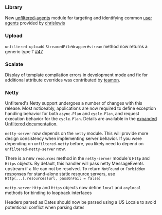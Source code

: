 ### Library

New [unfiltered-agents][agents] module for targeting and identifying
common [user agents][ua] provided by [chrislewis][clewis]

### Upload

`unfiltered-upload`s `StreamedFileWrapper#stream` method now returns a
generic type `T` [#47][i47]

### Scalate

Display of template compilation errors in development mode and fix for
additional attribute overrides was contributed by [teamon][scalate].

### Netty

Unfiltered's Netty support undergoes a number of changes with this
release. Most noticeably, applications are now required to define
exception handling behavior for both `async.Plan` and `cycle.Plan`,
and request execution behavior for the `cycle.Plan`. Details are
available in the [expanded Unfiltered documentation][netty].

[netty]: http://unfiltered.databinder.net/Netty+Plans.html

`netty-server` now depends on the `netty` module. This will provide
more design consistency when implementing server behavior. If you were
depending on `unfiltered-netty` before, you likely need to depend
on `unfiltered-netty-server` now.

There is a new `resources` method in the `netty-server` module's
`Http` and `Https` objects. By default, this handler will pass netty
MessageEvents upstream if a file can not be resolved. To return
`NotFound` or `Forbidden` responses for stand-alone static resource
servers, use `Http(...).resources(url, passOnFail = false)`

`netty-server` `Http` and `Https` objects now define `local` and
`anylocal` methods for binding to loopback interfaces

Headers parsed as Dates should now be parsed using a US Locale to
avoid potentional conflict when parsing dates

[i47]: https://github.com/n8han/Unfiltered/issues/47
[agents]: https://github.com/n8han/Unfiltered/tree/master/agents
[ua]: https://en.wikipedia.org/wiki/User_agent
[clewis]: https://github.com/chrislewis
[scalate]: https://github.com/n8han/Unfiltered/pull/57
